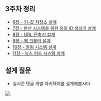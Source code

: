 ## 3주차 정리
- [6장 - 키-값 저장소 설계](https://awake-frost-048.notion.site/6-ac17b13bd2bf457f96195cabba6b1060)
- [7장 - 분산 시스템을 위한 유일 ID 생성기 설계](https://awake-frost-048.notion.site/7-ID-aad0c9336f24420cb3be90910fb27881)
- [8장 - URL 단축기 설계](https://awake-frost-048.notion.site/8-URL-9fd6cc37cce148c6a7ef84d4699fbef7)
- [9장 - 웹 크롤러 설계](https://awake-frost-048.notion.site/9-14d4c221909546a0a1ecb621bc98918a)
- [10장 - 알림 시스템 설계](https://awake-frost-048.notion.site/10-036086bdb580484186bfe06fbd3e8f93)
- [11장 - 뉴스 피드 시스템 설계](https://awake-frost-048.notion.site/11-902669ce8c3f4783b4b4985350da2562)

## 설계 질문
- 실시간 댓글 개발 아키텍처를 설계해봅시다
<img src="https://tech.kakao.com/wp-content/uploads/2020/07/live-comment-mosaic.gif"/>

